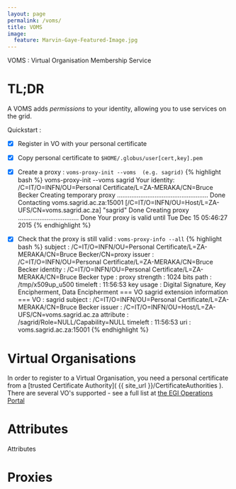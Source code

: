 ```yaml
---
layout: page
permalink: /voms/
title: VOMS
image:
  feature: Marvin-Gaye-Featured-Image.jpg
---
```


VOMS : Virtual Organisation Membership Service

# TL;DR

A VOMS adds <em>permissions</em> to your identity, allowing you to use services on the grid.

Quickstart :

  - [x] Register in VO with your personal certificate
  - [x] Copy personal certificate to <code>$HOME/.globus/user[cert,key].pem</code>
  - [x] Create a proxy : <code>voms-proxy-init --voms <voms> (e.g. sagrid)</code>
{% highlight bash %}
voms-proxy-init --voms sagrid
Your identity: /C=IT/O=INFN/OU=Personal Certificate/L=ZA-MERAKA/CN=Bruce Becker
Creating temporary proxy ................................................... Done
Contacting  voms.sagrid.ac.za:15001 [/C=IT/O=INFN/OU=Host/L=ZA-UFS/CN=voms.sagrid.ac.za] "sagrid" Done
Creating proxy .................................. Done
Your proxy is valid until Tue Dec 15 05:46:27 2015
{% endhighlight %}
  - [x] Check that the proxy is still valid : <code>voms-proxy-info --all</code>
{% highlight bash %}
subject   : /C=IT/O=INFN/OU=Personal Certificate/L=ZA-MERAKA/CN=Bruce Becker/CN=proxy
issuer    : /C=IT/O=INFN/OU=Personal Certificate/L=ZA-MERAKA/CN=Bruce Becker
identity  : /C=IT/O=INFN/OU=Personal Certificate/L=ZA-MERAKA/CN=Bruce Becker
type      : proxy
strength  : 1024 bits
path      : /tmp/x509up_u500
timeleft  : 11:56:53
key usage : Digital Signature, Key Encipherment, Data Encipherment
=== VO sagrid extension information ===
VO        : sagrid
subject   : /C=IT/O=INFN/OU=Personal Certificate/L=ZA-MERAKA/CN=Bruce Becker
issuer    : /C=IT/O=INFN/OU=Host/L=ZA-UFS/CN=voms.sagrid.ac.za
attribute : /sagrid/Role=NULL/Capability=NULL
timeleft  : 11:56:53
uri       : voms.sagrid.ac.za:15001
{% endhighlight %}


# Virtual Organisations

In order to register to a Virtual Organisation, you need a personal certificate from a [trusted Certificate Authority]( {{ site_url }}/CertificateAuthorities ). There are several VO's supported - see a full list at <a href="http://operations-portal.egi.eu/vo/search">the EGI Operations Portal</a>

# Attributes

Attributes

# Proxies
